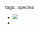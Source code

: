 tags:: species

- ![](https://peach-geographical-bat-397.mypinata.cloud/ipfs/QmSd42MKy9c9sJL7PVNfaRxh8dcNRf8jauKcCv5MHXiT8D)
-